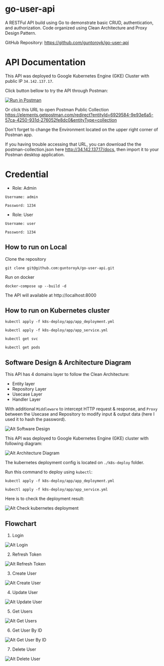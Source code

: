 # go-user-api

A RESTFul API build using Go to demonstrate basic CRUD, authentication, and authorization.
Code organized using Clean Architecture and Proxy Design Pattern.

GitHub Repository: https://github.com/guntoroyk/go-user-api

# API Documentation

This API was deployed to Google Kubernetes Engine (GKE) Cluster with public IP `34.142.137.17`.

Click button bellow to try the API through Postman:

[![Run in Postman](https://run.pstmn.io/button.svg)](<https://app.getpostman.com/run-collection/6929584-9e93e6a5-57ca-4250-931d-276052fe8dc0?action=collection%2Ffork&collection-url=entityId%3D6929584-9e93e6a5-57ca-4250-931d-276052fe8dc0%26entityType%3Dcollection%26workspaceId%3D376ac51e-7371-4129-b917-abb587ed642f#?env%5BGo%20User%20API%20(prod)%5D=W3sia2V5IjoidXJsIiwidmFsdWUiOiIzNC4xNDIuMTM3LjE3IiwiZW5hYmxlZCI6dHJ1ZSwidHlwZSI6ImRlZmF1bHQiLCJzZXNzaW9uVmFsdWUiOiIzNC4xNDIuMTM3LjE3Iiwic2Vzc2lvbkluZGV4IjowfSx7ImtleSI6InRva2VuIiwidmFsdWUiOiIiLCJlbmFibGVkIjp0cnVlLCJ0eXBlIjoiZGVmYXVsdCIsInNlc3Npb25WYWx1ZSI6IiIsInNlc3Npb25JbmRleCI6MX1d>)

Or click this URL to open Postman Public Collection https://elements.getpostman.com/redirect?entityId=6929584-9e93e6a5-57ca-4250-931d-276052fe8dc0&entityType=collection

Don't forget to change the Environment located on the upper right corner of Postman app.

If you having trouble accessing that URL, you can download the the postman-collection.json here http://34.142.137.17/docs, then import it to your Postman desktop application.

# Credential

- Role: Admin

```
Username: admin

Password: 1234
```

- Role: User

```
Username: user

Password: 1234
```

## How to run on Local

Clone the repository

```
git clone git@github.com:guntoroyk/go-user-api.git
```

Run on docker

```
docker-compose up --build -d
```

The API will available at http://localhost:8000

## How to run on Kubernetes cluster

```
kubectl apply -f k8s-deploy/app/app_deployment.yml

kubectl apply -f k8s-deploy/app/app_service.yml

kubectl get svc

kubectl get pods
```

## Software Design & Architecture Diagram

This API has 4 domains layer to follow the Clean Architecture:

- Entity layer
- Repository Layer
- Usecase Layer
- Handler Layer

With additional `Middleware` to intercept HTTP request & response, and `Proxy` between the Usecase and Repository to modify input & output data (here I used it to hash the password).

![Alt Software Design](./docs/software-design-diagram.png?raw=true "Software Design")





This API was deployed to Google Kubernetes Engine (GKE) cluster with following diagram:

![Alt Architecture Diagram](./docs/architecture-diagram.png?raw=true "Architecture Diagram")

The kubernetes deployment config is located on `./k8s-deploy` folder.

Run this command to deploy using `kubectl`:

```
kubectl apply -f k8s-deploy/app/app_deployment.yml

kubectl apply -f k8s-deploy/app/app_service.yml
```

Here is to check the deployment result:

![Alt Check kubernetes deployment](./docs/kubectl-get-svc-get-pods.png?raw=true "gCheck kubernetes deployment")

## Flowchart

1. Login

![Alt Login](./docs/flow-chart-login.png?raw=true "Login")

2. Refresh Token

![Alt Refresh Token](./docs/flow-chart-refresh-token.png?raw=true "Refresh Token")

3. Create User

![Alt Create User](./docs/flow-chart-create-user.png?raw=true "Create User")

4. Update User

![Alt Update User](./docs/flow-chart-update-user.png?raw=true "Update User")

5. Get Users

![Alt Get Users](./docs/flow-chart-get-user.png?raw=true "Get Users")

6. Get User By ID

![Alt Get User By ID](./docs/flow-chart-get-user-by-id.png?raw=true "Get User By ID")

7. Delete User

![Alt Delete User](./docs/flow-chart-delete-user.png?raw=true "Delete User")
